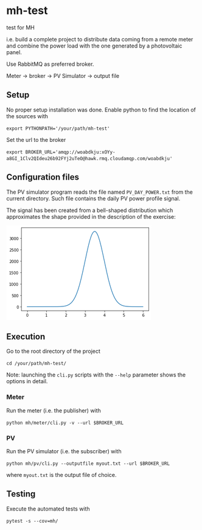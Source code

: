 # mh-test

test for MH

i.e. build a complete project to distribute data coming from a remote meter and combine the power load with the one generated by a photovoltaic panel.

Use RabbitMQ as preferred broker.

Meter -> broker -> PV Simulator -> output file

## Setup

No proper setup installation was done.
Enable python to find the location of the sources with

`export PYTHONPATH='/your/path/mh-test'`

Set the url to the broker

`export BROKER_URL='amqp://woabdkju:xOYy-a8GI_1Clv2QIdeu26b92FYj2uTeO@hawk.rmq.cloudamqp.com/woabdkju'`

## Configuration files

The PV simulator program reads the file named `PV_DAY_POWER.txt` from the current directory.
Such file contains the daily PV power profile signal.

The signal has been created from a bell-shaped distribution which approximates the shape provided in the description of the exercise:

![alt text](doc/Daily_PV_power_profile.png)

## Execution

Go to the root directory of the project

`cd /your/path/mh-test/`

Note: launching the `cli.py` scripts with the `--help` parameter shows the options in detail.

### Meter

Run the meter (i.e. the publisher) with

`python mh/meter/cli.py -v --url $BROKER_URL`

### PV

Run the PV simulator (i.e. the subscriber) with

`python mh/pv/cli.py --outputfile myout.txt --url $BROKER_URL`

where `myout.txt` is the output file of choice.

## Testing

Execute the automated tests with

`pytest -s --cov=mh/`
